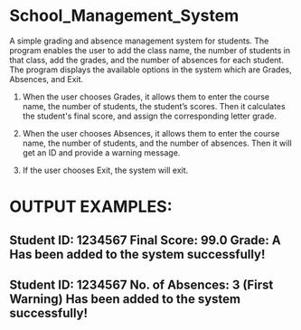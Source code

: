 # School_Management_System
 A simple grading and absence management system for students. 
 The program enables the user to add the class name, the number of students in that class, add the grades, and the number of absences for each student.
 The program displays the available options in the system which are Grades, Absences, and Exit.
 1. When the user chooses Grades, it allows them to enter the course name, the number of students, the student’s scores.
 Then it calculates the student's final score, and assign the corresponding letter grade.
 
2. When the user chooses Absences, it allows them to enter the course name, the number of students, and the number of absences.
 Then it will get an ID and provide a warning message.
 
 3. If the user chooses Exit, the system will exit.
 
# OUTPUT EXAMPLES:
 
Student ID: 1234567
Final Score: 99.0      Grade: A
Has been added to the system successfully!
-------------------------------------------------------------

Student ID: 1234567
No. of Absences: 3 (First Warning)
Has been added to the system successfully!
--------------------------------------------------------------
